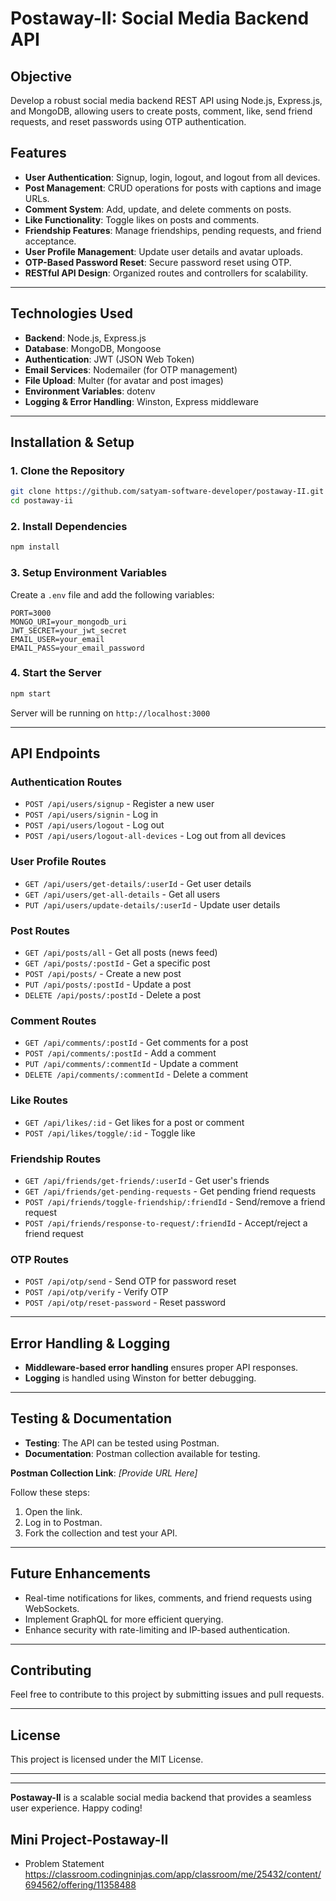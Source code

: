 
# Postaway-II: Social Media Backend API

## Objective
Develop a robust social media backend REST API using Node.js, Express.js, and MongoDB, allowing users to create posts, comment, like, send friend requests, and reset passwords using OTP authentication.

## Features
- **User Authentication**: Signup, login, logout, and logout from all devices.
- **Post Management**: CRUD operations for posts with captions and image URLs.
- **Comment System**: Add, update, and delete comments on posts.
- **Like Functionality**: Toggle likes on posts and comments.
- **Friendship Features**: Manage friendships, pending requests, and friend acceptance.
- **User Profile Management**: Update user details and avatar uploads.
- **OTP-Based Password Reset**: Secure password reset using OTP.
- **RESTful API Design**: Organized routes and controllers for scalability.

---

## Technologies Used
- **Backend**: Node.js, Express.js
- **Database**: MongoDB, Mongoose
- **Authentication**: JWT (JSON Web Token)
- **Email Services**: Nodemailer (for OTP management)
- **File Upload**: Multer (for avatar and post images)
- **Environment Variables**: dotenv
- **Logging & Error Handling**: Winston, Express middleware

---

## Installation & Setup
### 1. Clone the Repository
```sh
git clone https://github.com/satyam-software-developer/postaway-II.git
cd postaway-ii
```
### 2. Install Dependencies
```sh
npm install
```
### 3. Setup Environment Variables
Create a `.env` file and add the following variables:
```env
PORT=3000
MONGO_URI=your_mongodb_uri
JWT_SECRET=your_jwt_secret
EMAIL_USER=your_email
EMAIL_PASS=your_email_password
```
### 4. Start the Server
```sh
npm start
```
Server will be running on `http://localhost:3000`

---

## API Endpoints

### Authentication Routes
- `POST /api/users/signup` - Register a new user
- `POST /api/users/signin` - Log in
- `POST /api/users/logout` - Log out
- `POST /api/users/logout-all-devices` - Log out from all devices

### User Profile Routes
- `GET /api/users/get-details/:userId` - Get user details
- `GET /api/users/get-all-details` - Get all users
- `PUT /api/users/update-details/:userId` - Update user details

### Post Routes
- `GET /api/posts/all` - Get all posts (news feed)
- `GET /api/posts/:postId` - Get a specific post
- `POST /api/posts/` - Create a new post
- `PUT /api/posts/:postId` - Update a post
- `DELETE /api/posts/:postId` - Delete a post

### Comment Routes
- `GET /api/comments/:postId` - Get comments for a post
- `POST /api/comments/:postId` - Add a comment
- `PUT /api/comments/:commentId` - Update a comment
- `DELETE /api/comments/:commentId` - Delete a comment

### Like Routes
- `GET /api/likes/:id` - Get likes for a post or comment
- `POST /api/likes/toggle/:id` - Toggle like

### Friendship Routes
- `GET /api/friends/get-friends/:userId` - Get user's friends
- `GET /api/friends/get-pending-requests` - Get pending friend requests
- `POST /api/friends/toggle-friendship/:friendId` - Send/remove a friend request
- `POST /api/friends/response-to-request/:friendId` - Accept/reject a friend request

### OTP Routes
- `POST /api/otp/send` - Send OTP for password reset
- `POST /api/otp/verify` - Verify OTP
- `POST /api/otp/reset-password` - Reset password

---

## Error Handling & Logging
- **Middleware-based error handling** ensures proper API responses.
- **Logging** is handled using Winston for better debugging.

---

## Testing & Documentation
- **Testing**: The API can be tested using Postman.
- **Documentation**: Postman collection available for testing.

**Postman Collection Link**: _[Provide URL Here]_  

Follow these steps:
1. Open the link.
2. Log in to Postman.
3. Fork the collection and test your API.

---

## Future Enhancements
- Real-time notifications for likes, comments, and friend requests using WebSockets.
- Implement GraphQL for more efficient querying.
- Enhance security with rate-limiting and IP-based authentication.

---

## Contributing
Feel free to contribute to this project by submitting issues and pull requests.

---

## License
This project is licensed under the MIT License.

---

---
**Postaway-II** is a scalable social media backend that provides a seamless user experience. Happy coding!
## Mini Project-Postaway-II 
   - Problem Statement https://classroom.codingninjas.com/app/classroom/me/25432/content/694562/offering/11358488

